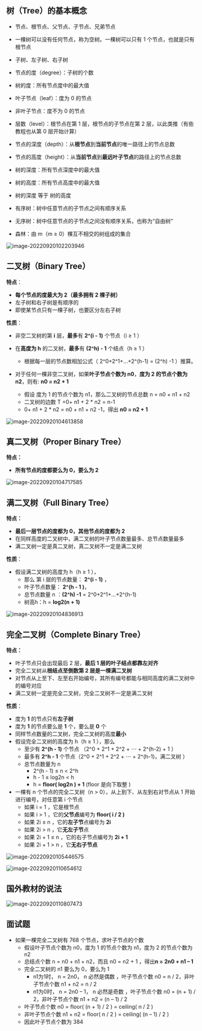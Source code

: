 ## 树（Tree）的基本概念  

- 节点、根节点、父节点、子节点、兄弟节点

- 一棵树可以没有任何节点，称为空树。一棵树可以只有 1 个节点，也就是只有根节点
- 子树、左子树、右子树  

- 节点的度（degree）：子树的个数
- 树的度：所有节点度中的最大值
- 叶子节点（leaf）：度为 0 的节点
- 非叶子节点：度不为 0 的节点  



- 层数（level）：根节点在第 1 层，根节点的子节点在第 2 层，以此类推（有些教程也从第 0 层开始计算）
- 节点的深度（depth）：从**根节点**到**当前节点**的唯一路径上的节点总数
- 节点的高度（height）：从**当前节点**到**最远叶子节点**的路径上的节点总数
- 树的深度：所有节点深度中的最大值
- 树的高度：所有节点高度中的最大值
- 树的深度 等于 树的高度  



- 有序树：树中任意节点的子节点之间有顺序关系
- 无序树：树中任意节点的子节点之间没有顺序关系，也称为“自由树”
- 森林：由 m（m ≥ 0）棵互不相交的树组成的集合  

![image-20220920102203946](image/image-20220920102203946.png)

## 二叉树（Binary Tree）  

**特点**：

- **每个节点的度最大为 2（最多拥有 2 棵子树）**
- 左子树和右子树是有顺序的
- 即使某节点只有一棵子树，也要区分左右子树  

**性质**：

- 非空二叉树的第 **i** 层，**最多**有 **2^(i - 1)** 个节点（i ≥ 1 ）  

- 在**高度为 h** 的二叉树，**最多**有 **(2^h) - 1** 个结点（h ≥ 1 ）  
  - 根据每一层的节点数相加公式（ 2^0+2^1+...+2^(h-1) = (2^h) -1  ）推算。
- 对于任何一棵非空二叉树，如果**叶子节点个数为 n0**，**度为 2 的节点个数为 n2**，则有: **n0 = n2 + 1**  
  - 假设 度为 1 的节点个数为 n1，那么二叉树的节点总数 n = n0 + n1 + n2  
  - 二叉树的边数 T =0+ n1 + 2 * n2  =  n-1
  - 0+ n1 + 2 * n2  =  n0 + n1 + n2  -1，得出 **n0 = n2 + 1**

![image-20220920104613858](image/image-20220920104613858.png)

## 真二叉树（Proper Binary Tree）  

**特点：**

- **所有节点的度都要么为 0，要么为 2**  

![image-20220920104717585](image/image-20220920104717585.png)

## 满二叉树（Full Binary Tree）  

**特点：**

- **最后一层节点的度都为 0，其他节点的度都为 2**  
- 在同样高度的二叉树中，满二叉树的叶子节点数量最多、总节点数量最多  
- 满二叉树一定是真二叉树，真二叉树不一定是满二叉树  

**性质**：

- 假设满二叉树的高度为 h（h ≥ 1 ），
  - 那么 第 i 层的节点数量： **2^(i - 1)** ， 
  - 叶子节点数量： **2^(h - 1 )**，
  - 总节点数量 n  ：**(2^h) -1** = 2^0+2^1+...+2^(h-1) 
  - 树高h：h = **log2(n + 1)**  



![image-20220920104836913](image/image-20220920104836913.png)

## 完全二叉树（Complete Binary Tree）  

**特点：**

- 叶子节点只会出现最后 2 层，**最后 1 层的叶子结点都靠左对齐**  
- 完全二叉树从**根结点至倒数第 2 层是一棵满二叉树**  
- 对节点从上至下、左至右开始编号，其所有编号都能与相同高度的满二叉树中的编号对应  
- 满二叉树一定是完全二叉树，完全二叉树不一定是满二叉树  

**性质**：

- 度为 **1** 的节点只有**左子树**  
- 度为 **1** 的节点要么是 **1** 个，要么是 **0** 个  
- 同样节点数量的二叉树，完全二叉树的高度**最小**  
- 假设完全二叉树的高度为 h（h ≥ 1 ），那么  
  - 至少有 **2^(h - 1)** 个节点 （2^0 + 2^1 + 2^2 + ⋯ + 2^(h-2) + 1 ）  
  - 最多有 **2^h - 1** 个节点（2^0 + 2^1 + 2^2 + ⋯ + 2^(h-1)，满二叉树 ）  
  - 总节点数量为 n
    - 2^(h - 1) ≤ n < 2^h
    -  h - 1 ≤ log2n < h
    -  h = **floor( log2n ) + 1**  (floor 是向下取整  )
- 一棵有 n 个节点的完全二叉树（n > 0），从上到下、从左到右对节点从 1 开始进行编号，对任意第 i 个节点  
  - 如果 i = 1 ，它是根节点
  - 如果 i > 1 ，它的**父节点**编号为 **floor( i / 2 )**
  - 如果 2i ≤ n ，它的**左子节**点编号为 **2i**
  - 如果 2i > n ，它**无左子节**点
  - 如果 2i + 1 ≤ n ，它的右子节点编号为 **2i + 1**
  - 如果 2i + 1 > n ，它**无右子节点**  

![image-20220920105446575](image/image-20220920105446575.png)

![image-20220920110654612](image/image-20220920110654612.png)

## 国外教材的说法  

![image-20220920110807473](image/image-20220920110807473.png)

## 面试题  

- 如果一棵完全二叉树有 768 个节点，求叶子节点的个数
  - 假设叶子节点个数为 n0，度为 1 的节点个数为 n1，度为 2 的节点个数为 n2   
  - 总结点个数 n = n0 + n1 + n2，而且 n0 = n2 + 1  ，得出**n = 2n0 + n1 – 1**  
  - 完全二叉树的 n1 要么为 0，要么为 1  
    - n1为1时， n = 2n0， n 必然是偶数  ，叶子节点个数 n0 = n / 2，非叶子节点个数 n1 + n2 = n / 2  
    - n1为0时， n = 2n0 – 1， n 必然是奇数   ，叶子节点个数 n0 = (n + 1) / 2，非叶子节点个数 n1 + n2 = (n – 1) / 2  
  - 叶子节点个数 n0 = floor( (n + 1) / 2 ) = ceiling( n / 2 )  
  - 非叶子节点个数 n1 + n2 = floor( n / 2 ) = ceiling( (n – 1) / 2 )  
  - 因此叶子节点个数为 384  

